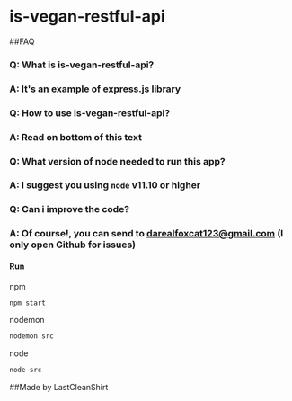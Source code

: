 # is-vegan-restful-api

##FAQ
### Q: What is is-vegan-restful-api?
### A: It's an example of express.js library

### Q: How to use is-vegan-restful-api?
### A: Read on bottom of this text

### Q: What version of node needed to run this app?
### A: I suggest you using ```node``` v11.10 or higher

### Q: Can i improve the code?
### A: Of course!, you can send to darealfoxcat123@gmail.com (I only open Github for issues)


#### Run

npm
```bash
npm start
``` 

nodemon
```bash
nodemon src
```

node
```bash
node src
```

##Made by LastCleanShirt